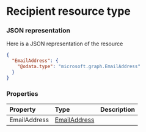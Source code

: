 # Recipient resource type



### JSON representation

Here is a JSON representation of the resource

```json
{
  "EmailAddress": {
    "@odata.type": "microsoft.graph.EmailAddress"
  }
}

```
### Properties
| Property	   | Type	|Description|
|:---------------|:--------|:----------|
|EmailAddress|[EmailAddress](emailaddress.md)||

<!-- uuid: 23375569-3ffc-4044-a976-f8c285a26474
2015-10-09 18:31:37 UTC -->